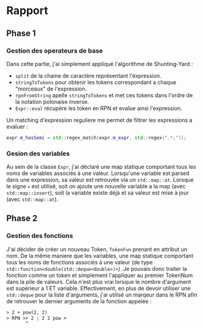 # Rapport

## Phase 1

### Gestion des operateurs de base

Dans cette partie, j'ai simplement appliqué l'algorithme de Shunting-Yard :
 - `split` de la chaine de caractère représentant l'éxpression.
 - `stringToTokens` pour obtenir les tokens correspondant a chaque "morceaux" de l'expression.
 - `rpnFromString` apelle `stringToTokens` et met ces tokens dans l'ordre de la notation polonaise inverse.
 - `Expr::eval` récupère les token en RPN et evalue ainsi l'expression.

Un matching d'expression reguliere me permet de filtrer les expressions a evaluer : 
```cpp
expr.m_hasSemi = std::regex_match(expr.m_expr, std::regex(".*;"));
```

### Gesion des variables

Au sein de la classe `Expr`, j'ai déclaré une map statique comportant tous les noms de variables associés à une valeur. Lorsqu'une variable est parsed dans une expression, sa valeur est retrouvée via un `std::map::at`. Lorsque le signe `=` est utilisé, soit on ajoute une nouvelle variable a la map (avec `std::map::insert`), soit la variable existe déjà et sa valeur est mise à jour (avec `std::map::at`).

## Phase 2

### Gestion des fonctions

J'ai décider de créer un nouveau Token, `TokenFun` prenant en attribut un nom. De la même maniere que les variables, une map statique comportant tous les noms de fonctions associés à une valeur (de type `std::function<double(std::deque<double>)>`). Je pouvais donc traiter la fonction comme un token et simplement l'appliquer au premier TokenNum dans la pile de valeurs. Cela n'est plus vrai lorsque le nombre d'argument est supérieur a 1 ET variable. Effectivement, en plus de devoir utiliser une `std::deque` pour la liste d'arguments, j'ai utilisé un marqeur dans le RPN afin de retrouver le dernier arguments de la fonction appelée :
```txt
> 2 + pow(2, 2)
> RPN >> 2 ; 2 2 pow +
	   ^
```
